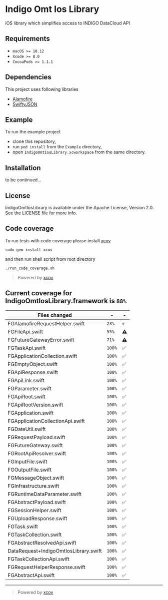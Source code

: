 
# Indigo Omt Ios Library

iOS library which simplifies access to INDIGO DataCloud API

## Requirements

- `macOS >= 10.12`
- `Xcode >= 8.0`
- `CocoaPods >= 1.1.1`

## Dependencies

This project uses following libraries
- [Alamofire](https://github.com/Alamofire/Alamofire)
- [SwiftyJSON](https://github.com/SwiftyJSON/SwiftyJSON)

## Example

To run the example project
- clone this repository,
- run `pod install` from the `Example` directory,
- open `IndigoOmtIosLibrary.xcworkspace` from the same directory.

## Installation

to be continued...

<!---
 ## Installation
 
 Indigo Omt Ios Library is available through [CocoaPods](http://cocoapods.org). To install it, simply add the following line to your Podfile:
 
 ```ruby
 pod 'IndigoOmtIosLibrary'
 ```
 --->

## License

IndigoOmtIosLibrary is available under the Apache License, Version 2.0. See the LICENSE file for more info.

## Code coverage

To run tests with code coverage please install [xcov](https://github.com/nakiostudio/xcov)

```
sudo gem install xcov
```

and then run shell script from root directory

```
./run_code_coverage.sh
```


> Powered by [xcov](https://github.com/nakiostudio/xcov)
## Current coverage for IndigoOmtIosLibrary.framework is `88%`
Files changed | - | - 
--- | --- | ---
FGAlamofireRequestHelper.swift | `23%` | :skull:
FGFileApi.swift | `55%` | :warning:
FGFutureGatewayError.swift | `71%` | :warning:
FGTaskApi.swift | `100%` | :white_check_mark:
FGApplicationCollection.swift | `100%` | :white_check_mark:
FGEmptyObject.swift | `100%` | :white_check_mark:
FGApiResponse.swift | `100%` | :white_check_mark:
FGApiLink.swift | `100%` | :white_check_mark:
FGParameter.swift | `100%` | :white_check_mark:
FGApiRoot.swift | `100%` | :white_check_mark:
FGApiRootVersion.swift | `100%` | :white_check_mark:
FGApplication.swift | `100%` | :white_check_mark:
FGApplicationCollectionApi.swift | `100%` | :white_check_mark:
FGDateUtil.swift | `100%` | :white_check_mark:
FGRequestPayload.swift | `100%` | :white_check_mark:
FGFutureGateway.swift | `100%` | :white_check_mark:
FGRootApiResolver.swift | `100%` | :white_check_mark:
FGInputFile.swift | `100%` | :white_check_mark:
FGOutputFile.swift | `100%` | :white_check_mark:
FGMessageObject.swift | `100%` | :white_check_mark:
FGInfrastructure.swift | `100%` | :white_check_mark:
FGRuntimeDataParameter.swift | `100%` | :white_check_mark:
FGAbstractPayload.swift | `100%` | :white_check_mark:
FGSessionHelper.swift | `100%` | :white_check_mark:
FGUploadResponse.swift | `100%` | :white_check_mark:
FGTask.swift | `100%` | :white_check_mark:
FGTaskCollection.swift | `100%` | :white_check_mark:
FGAbstractResolvedApi.swift | `100%` | :white_check_mark:
DataRequest+IndigoOmtIosLibrary.swift | `100%` | :white_check_mark:
FGTaskCollectionApi.swift | `100%` | :white_check_mark:
FGRequestHelperResponse.swift | `100%` | :white_check_mark:
FGAbstractApi.swift | `100%` | :white_check_mark:

---

> Powered by [xcov](https://github.com/nakiostudio/xcov)

